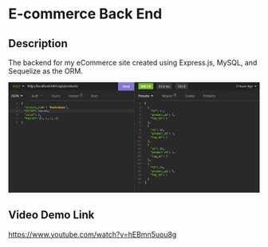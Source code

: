 # E-commerce Back End

## Description
The backend for my eCommerce site created using Express.js, MySQL, and Sequelize as the ORM.

![Great buys backend api route](./images/Capture.PNG)

## Video Demo Link
https://www.youtube.com/watch?v=hEBmn5uou8g